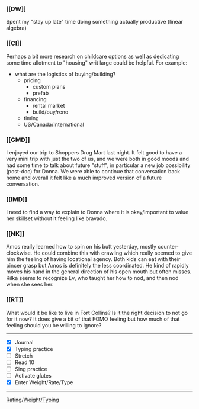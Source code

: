 ### [[DW]]
Spent my "stay up late" time doing something actually productive (linear algebra)

### [[CI]]
Perhaps a bit more research on childcare options as well as dedicating some time allotment to "housing" writ large could be helpful. For example:
- what are the logistics of buying/building?
	- pricing
		- custom plans
		- prefab
	- financing
		- rental market
		- build/buy/reno
	- timing
	- US/Canada/International

### [[GMD]]
I enjoyed our trip to Shoppers Drug Mart last night. It felt good to have a very mini trip with just the two of us, and we were both in good moods and had some time to talk about future "stuff", in particular a new job possibility (post-doc) for Donna. We were able to continue that conversation back home and overall it felt like a much improved version of a future conversation.

### [[IMD]]
I need to find a way to explain to Donna where it is okay/important to value her skillset without it feeling like bravado.

### [[NK]]
Amos really learned how to spin on his butt yesterday, mostly counter-clockwise. He could combine this with crawling which really seemed to give him the feeling of having locational agency. Both kids can eat with their pincer grasp but Amos is definitely the less coordinated. He kind of rapidly moves his hand in the general direction of his open mouth but often misses. Rilka seems to recognize Ev, who taught her how to nod, and then nod when she sees her.

### [[RT]]
What would it be like to live in Fort Collins? Is it the right decision to not go for it now? It does give a bit of that FOMO feeling but how much of that feeling should you be willing to ignore?

---
- [x] Journal
- [x] Typing practice
- [ ] Stretch
- [ ] Read 10
- [ ] Sing practice
- [ ] Activate glutes
- [x] Enter Weight/Rate/Type
---

[Rating/Weight/Typing](https://docs.google.com/spreadsheets/d/1p6cinTqipnxyiSCgPBAWp2cAHA5q6P0NL58bNCxedCY/edit#gid=0)
